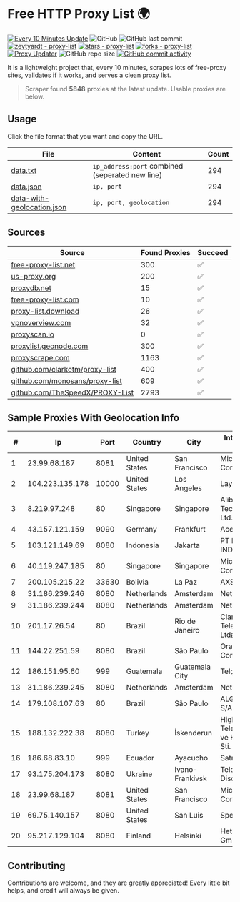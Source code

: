 
# Free HTTP Proxy List 🌍

[![Every 10 Minutes Update](https://github.com/mertguvencli/http-proxy-list/actions/workflows/main.yml/badge.svg?branch=main)](https://github.com/mertguvencli/http-proxy-list/actions/workflows/main.yml)
![GitHub](https://img.shields.io/github/license/mertguvencli/http-proxy-list)
![GitHub last commit](https://img.shields.io/github/last-commit/mertguvencli/http-proxy-list)
[![zevtyardt - proxy-list](https://img.shields.io/static/v1?label=zevtyardt&message=proxy-list&color=blue&logo=github)](https://github.com/zevtyardt/proxy-list "Go to GitHub repo")
[![stars - proxy-list](https://img.shields.io/github/stars/zevtyardt/proxy-list?style=social)](https://github.com/zevtyardt/proxy-list)
[![forks - proxy-list](https://img.shields.io/github/forks/zevtyardt/proxy-list?style=social)](https://github.com/zevtyardt/proxy-list)
[![Proxy Updater](https://github.com/zevtyardt/proxy-list/workflows/Proxy%20Updater/badge.svg)](https://github.com/zevtyardt/proxy-list/actions?query=workflow:"Proxy+Updater")
![GitHub repo size](https://img.shields.io/github/repo-size/zevtyardt/proxy-list)
[![GitHub commit activity](https://img.shields.io/github/commit-activity/m/zevtyardt/proxy-list?logo=commits)](https://github.com/zevtyardt/proxy-list/commits/main)

It is a lightweight project that, every 10 minutes, scrapes lots of free-proxy sites, validates if it works, and serves a clean proxy list.

> Scraper found **5848** proxies at the latest update. Usable proxies are below.

## Usage

Click the file format that you want and copy the URL.

|File|Content|Count|
|----|-------|-----|
|[data.txt](https://raw.githubusercontent.com/mertguvencli/http-proxy-list/main/proxy-list/data.txt)|`ip_address:port` combined (seperated new line)|294|
|[data.json](https://raw.githubusercontent.com/mertguvencli/http-proxy-list/main/proxy-list/data.json)|`ip, port`|294|
|[data-with-geolocation.json](https://raw.githubusercontent.com/mertguvencli/http-proxy-list/main/proxy-list/data-with-geolocation.json)|`ip, port, geolocation`|294|

## Sources

|Source|Found Proxies|Succeed|
|------|-------------|-------|
|[free-proxy-list.net](https://free-proxy-list.net)|300|✅|
|[us-proxy.org](https://www.us-proxy.org)|200|✅|
|[proxydb.net](http://proxydb.net)|15|✅|
|[free-proxy-list.com](https://free-proxy-list.com/?page=&port=&type%5B%5D=http&type%5B%5D=https&up_time=0&search=Search)|10|✅|
|[proxy-list.download](https://www.proxy-list.download/HTTP)|26|✅|
|[vpnoverview.com](https://vpnoverview.com/privacy/anonymous-browsing/free-proxy-servers)|32|✅|
|[proxyscan.io](https://www.proxyscan.io)|0|✅|
|[proxylist.geonode.com](https://proxylist.geonode.com/api/proxy-list?limit=300&page=1&sort_by=lastChecked&sort_type=desc&protocols=http,https)|300|✅|
|[proxyscrape.com](https://api.proxyscrape.com/v2/?request=displayproxies&protocol=http&timeout=10000&country=all&ssl=all&anonymity=all)|1163|✅|
|[github.com/clarketm/proxy-list](https://raw.githubusercontent.com/clarketm/proxy-list/master/proxy-list-raw.txt)|400|✅|
|[github.com/monosans/proxy-list](https://raw.githubusercontent.com/monosans/proxy-list/main/proxies/http.txt)|609|✅|
|[github.com/TheSpeedX/PROXY-List](https://raw.githubusercontent.com/TheSpeedX/PROXY-List/master/http.txt)|2793|✅|


## Sample Proxies With Geolocation Info

|#|Ip|Port|Country|City|Internet Service Provider|
|-|--|----|-------|----|-------------------------|
|1|23.99.68.187|8081|United States|San Francisco|Microsoft Corporation|
|2|104.223.135.178|10000|United States|Los Angeles|LayerHost|
|3|8.219.97.248|80|Singapore|Singapore|Alibaba (US) Technology Co., Ltd.|
|4|43.157.121.159|9090|Germany|Frankfurt|Aceville Pte.ltd|
|5|103.121.149.69|8080|Indonesia|Jakarta|PT EMERIO INDONESIA|
|6|40.119.247.185|80|Singapore|Singapore|Microsoft Corporation|
|7|200.105.215.22|33630|Bolivia|La Paz|AXS Bolivia S. A.|
|8|31.186.239.246|8080|Netherlands|Amsterdam|NetSkope Inc|
|9|31.186.239.244|8080|Netherlands|Amsterdam|NetSkope Inc|
|10|201.17.26.54|80|Brazil|Rio de Janeiro|Claro NXT Telecomunicacoes Ltda|
|11|144.22.251.59|8080|Brazil|São Paulo|Oracle Corporation|
|12|186.151.95.60|999|Guatemala|Guatemala City|Telgua|
|13|31.186.239.245|8080|Netherlands|Amsterdam|NetSkope Inc|
|14|179.108.107.63|80|Brazil|São Paulo|ALGAR TELECOM S/A|
|15|188.132.222.38|8080|Turkey|İskenderun|High Speed Telekomunikasyon ve Hab. Hiz. Ltd. Sti.|
|16|186.68.83.10|999|Ecuador|Ayacucho|Satnet|
|17|93.175.204.173|8080|Ukraine|Ivano-Frankivsk|Teleradiocompany Discovery Ltd|
|18|23.99.68.187|8081|United States|San Francisco|Microsoft Corporation|
|19|69.75.140.157|8080|United States|San Luis|Spectrum|
|20|95.217.129.104|8080|Finland|Helsinki|Hetzner Online GmbH|



## Contributing

Contributions are welcome, and they are greatly appreciated! Every
little bit helps, and credit will always be given.

